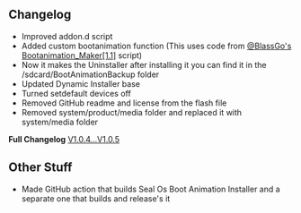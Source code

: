 ## Changelog
- Improved addon.d script
- Added custom bootanimation function  (This uses code from [@BlassGo's](https://forum.xda-developers.com/m/blassgo.11402469/) [Bootanimation_Maker[1.1]](https://t.me/skyflyteam/505) script)
- Now it makes the Uninstaller after installing it you can find it in the /sdcard/BootAnimationBackup folder 
- Updated Dynamic Installer base
- Turned setdefault devices off
- Removed GitHub readme and license from the flash file
- Removed system/product/media folder and replaced it with system/media folder 

**Full Changelog** [V1.0.4...V1.0.5](https://github.com/TOBY19k/Seal-Os-Boot-Animation-Installer/compare/V1.0.4...V1.0.5)
## Other Stuff
- Made GitHub action that builds Seal Os Boot Animation Installer and a separate one that builds and release's it
